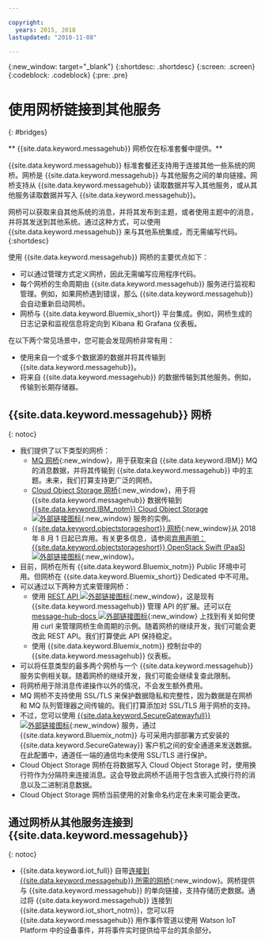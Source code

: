 ```yaml
---

copyright:
  years: 2015, 2018
lastupdated: "2018-11-08"

---
```


{:new_window: target="_blank"}
{:shortdesc: .shortdesc}
{:screen: .screen}
{:codeblock: .codeblock}
{:pre: .pre}

# 使用网桥链接到其他服务
{: #bridges}

** {{site.data.keyword.messagehub}} 网桥仅在标准套餐中提供。**
<br/>

{{site.data.keyword.messagehub}} 标准套餐还支持用于连接其他一些系统的网桥。网桥是 {{site.data.keyword.messagehub}} 与其他服务之间的单向链接。网桥支持从 {{site.data.keyword.messagehub}} 读取数据并写入其他服务，或从其他服务读取数据并写入 {{site.data.keyword.messagehub}}。

网桥可以获取来自其他系统的消息，并将其发布到主题，或者使用主题中的消息，并将其发送到其他系统。通过这种方式，可以使用 {{site.data.keyword.messagehub}} 来与其他系统集成，而无需编写代码。
{:shortdesc}

使用 {{site.data.keyword.messagehub}} 网桥的主要优点如下：  

* 可以通过管理方式定义网桥，因此无需编写应用程序代码。
* 每个网桥的生命周期由 {{site.data.keyword.messagehub}} 服务进行监视和管理。例如，如果网桥遇到错误，那么 {{site.data.keyword.messagehub}} 会自动重新启动网桥。
* 网桥与 {{site.data.keyword.Bluemix_short}} 平台集成。例如，网桥生成的日志记录和监视信息将定向到 Kibana 和 Grafana 仪表板。

在以下两个常见场景中，您可能会发现网桥非常有用：

* 使用来自一个或多个数据源的数据并将其传输到 {{site.data.keyword.messagehub}}。
* 将来自 {{site.data.keyword.messagehub}} 的数据传输到其他服务。例如，传输到长期存储器。

## {{site.data.keyword.messagehub}} 网桥
{: notoc}

* 我们提供了以下类型的网桥： 
  - [MQ 网桥](/docs/services/EventStreams/eventstreams105.html){:new_window}，用于获取来自 {{site.data.keyword.IBM}} MQ 的消息数据，并将其传输到 {{site.data.keyword.messagehub}} 中的主题。未来，我们打算支持更广泛的网桥。
  - [Cloud Object Storage 网桥](/docs/services/EventStreams/eventstreams115.html){:new_window}，用于将 {{site.data.keyword.messagehub}} 数据传输到 [{{site.data.keyword.IBM_notm}} Cloud Object Storage ![外部链接图标](../../icons/launch-glyph.svg "外部链接图标")](/docs/services/cloud-object-storage/about-cos.html){:new_window} 服务的实例。 
  - [{{site.data.keyword.objectstorageshort}} 网桥](/docs/services/EventStreams/eventstreams089.html){:new_window}从 2018 年 8 月 1 日起已弃用。有关更多信息，请参阅[弃用声明：{{site.data.keyword.objectstorageshort}} OpenStack Swift (PaaS) ![外部链接图标](../../icons/launch-glyph.svg "外部链接图标")](https://www.ibm.com/blogs/bluemix/2018/05/end-marketing-object-storage-openstack-swift-paas/){:new_window}。
* 目前，网桥在所有 {{site.data.keyword.Bluemix_notm}} Public 环境中可用。但网桥在 {{site.data.keyword.Bluemix_short}} Dedicated 中不可用。
* 可以通过以下两种方式来管理网桥：
  - 使用 [REST API ![外部链接图标](../../icons/launch-glyph.svg "外部链接图标")](https://github.com/ibm-messaging/event-streams-docs){:new_window}，这是现有 {{site.data.keyword.messagehub}} 管理 API 的扩展。还可以在 [message-hub-docs ![外部链接图标](../../icons/launch-glyph.svg "外部链接图标")](https://github.com/ibm-messaging/event-streams-docs){:new_window} 上找到有关如何使用 curl 来管理网桥生命周期的示例。随着网桥的继续开发，我们可能会更改此 REST API。我们打算使此 API 保持稳定。
  - 使用 {{site.data.keyword.Bluemix_notm}} 控制台中的 {{site.data.keyword.messagehub}} 仪表板。
* 可以将任意类型的最多两个网桥与一个 {{site.data.keyword.messagehub}} 服务实例相关联。随着网桥的继续开发，我们可能会继续复查此限制。
* 将网桥用于除消息传递操作以外的情况，不会发生额外费用。
* MQ 网桥不支持使用 SSL/TLS 来保护数据隐私和完整性，因为数据是在网桥和 MQ 队列管理器之间传输的。我们打算添加对 SSL/TLS 用于网桥的支持。 
* 不过，您可以使用 [{{site.data.keyword.SecureGatewayfull}} ![外部链接图标](../../icons/launch-glyph.svg "外部链接图标")](/docs/services/SecureGateway/index.html#getting-started-with-sg){:new_window} 服务，通过 {{site.data.keyword.Bluemix_notm}} 与可采用内部部署方式安装的 {{site.data.keyword.SecureGateway}} 客户机之间的安全通道来发送数据。在此配置中，通道任一端的通信均未使用 SSL/TLS 进行保护。
* Cloud Object Storage 网桥在将数据写入 Cloud Object Storage 时，使用换行符作为分隔符来连接消息。这会导致此网桥不适用于包含嵌入式换行符的消息以及二进制消息数据。
* Cloud Object Storage 网桥当前使用的对象命名约定在未来可能会更改。

## 通过网桥从其他服务连接到 {{site.data.keyword.messagehub}}
{: notoc}

* {{site.data.keyword.iot_full}} 自带[连接到 {{site.data.keyword.messagehub}} 所需的网桥](/docs/services/EventStreams/eventstreams119.html){:new_window}。网桥提供与 {{site.data.keyword.messagehub}} 的单向链接，支持存储历史数据。通过将 {{site.data.keyword.messagehub}} 连接到 {{site.data.keyword.iot_short_notm}}，您可以将 {{site.data.keyword.messagehub}} 用作事件管道以使用 Watson IoT Platform 中的设备事件，并将事件实时提供给平台的其余部分。 


